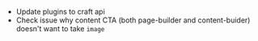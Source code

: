 - Update plugins to craft api
- Check issue why content CTA (both page-builder and content-buider) doesn't want to take `image`

